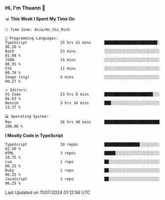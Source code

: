 ### Hi, I'm Thuann 👋

<!--START_SECTION:waka-->
📊 **This Week I Spent My Time On** 

```text
🕑︎ Time Zone: Asia/Ho_Chi_Minh

💬 Programming Languages: 
TypeScript               25 hrs 41 mins      ████████████████████████░   96.28 % 
Bash                     23 mins             ░░░░░░░░░░░░░░░░░░░░░░░░░   01.48 % 
JSON                     15 mins             ░░░░░░░░░░░░░░░░░░░░░░░░░   00.95 % 
CSS                      11 mins             ░░░░░░░░░░░░░░░░░░░░░░░░░   00.70 % 
Image (svg)              4 mins              ░░░░░░░░░░░░░░░░░░░░░░░░░   00.27 % 

🔥 Editors: 
VS Code                  23 hrs 6 mins       ██████████████████████░░░   86.63 % 
Neovim                   3 hrs 34 mins       ███░░░░░░░░░░░░░░░░░░░░░░   13.37 % 

💻 Operating System: 
Mac                      26 hrs 40 mins      █████████████████████████   100.00 % 
```

**I Mostly Code in TypeScript** 

```text
TypeScript               10 repos            ████████████████░░░░░░░░░   62.50 % 
HTML                     3 repos             █████░░░░░░░░░░░░░░░░░░░░   18.75 % 
Lua                      1 repo              ██░░░░░░░░░░░░░░░░░░░░░░░   06.25 % 
Ruby                     1 repo              ██░░░░░░░░░░░░░░░░░░░░░░░   06.25 % 
JavaScript               1 repo              ██░░░░░░░░░░░░░░░░░░░░░░░   06.25 % 
```




 Last Updated on 11/07/2024 01:12:56 UTC
<!--END_SECTION:waka-->
